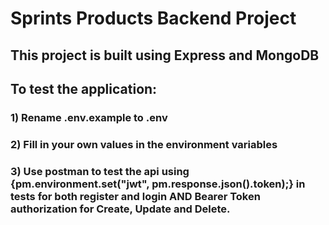 # Sprints Products Backend Project

## This project is built using Express and MongoDB

## To test the application:

### 1) Rename .env.example to .env

### 2) Fill in your own values in the environment variables

### 3) Use postman to test the api using {pm.environment.set("jwt", pm.response.json().token);} in tests for both register and login AND Bearer Token authorization for Create, Update and Delete.
